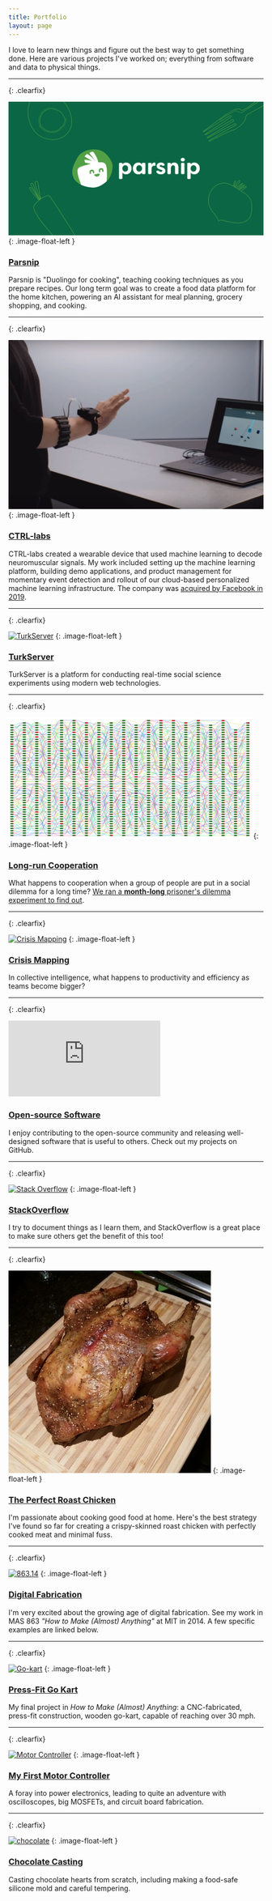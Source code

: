 ```yaml
---
title: Portfolio
layout: page
---
```


I love to learn new things and figure out the best way to get something done.
Here are various projects I've worked on; everything from software and data to
physical things.

****
{: .clearfix}

[![Parsnip][parsnip-img]][parsnip-link]
{: .image-float-left }

### [Parsnip][parsnip-link]

Parsnip is "Duolingo for cooking", teaching cooking techniques as you prepare
recipes. Our long term goal was to create a food data platform for the home
kitchen, powering an AI assistant for meal planning, grocery shopping, and
cooking.

[parsnip-img]: /assets/parsnip.jpg
[parsnip-link]: https://parsnip.ai

****
{: .clearfix}

[![CTRL-labs][ctrl-img]][ctrl-link]
{: .image-float-left }

### [CTRL-labs][ctrl-link]

CTRL-labs created a wearable device that used machine learning to decode
neuromuscular signals. My work included setting up the machine learning
platform, building demo applications, and product management for momentary event
detection and rollout of our cloud-based personalized machine learning
infrastructure. The company was [acquired by Facebook in 2019][ctrl-fb].

[ctrl-img]: /assets/ctrl-demo.jpg
[ctrl-link]: https://www.cnbc.com/2018/07/16/ctrl-labss-neural-tech-lets-humans-control-machines-with-their-brains.html
[ctrl-fb]: https://www.theverge.com/2019/9/23/20881032/facebook-ctrl-labs-acquisition-neural-interface-armband-ar-vr-deal

****
{: .clearfix}

[![TurkServer][ts-img]][ts-link]
{: .image-float-left }

### [TurkServer][ts-link]

TurkServer is a platform for conducting real-time social science experiments
using modern web technologies.

[ts-img]: //j.gifs.com/2R4A4v.gif
[ts-link]: https://github.com/TurkServer/turkserver-meteor

****
{: .clearfix}

[![Long-run Cooperation][pd-img]][pd-link]
{: .image-float-left }

### [Long-run Cooperation][pd-link]

What happens to cooperation when a group of people are put in a social
dilemma for a long time? [We ran a **month-long** prisoner's dilemma experiment
to find out][pd-link].

[pd-img]: /assets/pd.png
[pd-link]: https://www.nature.com/articles/ncomms13800

****
{: .clearfix}

[![Crisis Mapping][cm-img]][cm-link]
{: .image-float-left }

### [Crisis Mapping][cm-link]

In collective intelligence, what happens to productivity and efficiency as
teams become bigger?

[cm-img]: http://share.gifyoutube.com/mLnMWR.gif
[cm-link]: http://journals.plos.org/plosone/article?id=10.1371/journal.pone.0153048

****
{: .clearfix}

<iframe src="https://github-readme-stats.vercel.app/api?username=mizzao"
  class="image-float-left"
  style="border: 0; overflow: hidden;" frameBorder="0">
</iframe>

### [Open-source Software][oss-link]

I enjoy contributing to the open-source community and releasing
well-designed software that is useful to others. Check out my projects on
GitHub.

[oss-link]: https://github.com/mizzao

****
{: .clearfix}

[![Stack Overflow][so-img]][so-link]
{: .image-float-left }

### [StackOverflow][so-link]

I try to document things as I learn them, and StackOverflow is a great place
to make sure others get the benefit of this too!

[so-img]: http://stackoverflow.com/users/flair/586086.png?theme=clean
[so-link]: http://stackoverflow.com/users/586086/andrew-mao

****
{: .clearfix}

[![Roast Chicken][chicken-img]][chicken]
{: .image-float-left }

### [The Perfect Roast Chicken][chicken]

I'm passionate about cooking good food at home. Here's the best strategy I've
found so far for creating a crispy-skinned roast chicken with perfectly cooked
meat and minimal fuss.

[chicken-img]: /assets/chicken.jpg
[chicken]: https://medium.com/@mizzao/my-quest-for-the-perfect-roast-chicken-474418ea3051

****
{: .clearfix}

[![863.14][fab-img]][fab-link]
{: .image-float-left }

### [Digital Fabrication][fab-link]

I'm very excited about the growing age of digital fabrication.
See my work in MAS 863 *"How to Make (Almost) Anything"* at MIT in 2014. A
few specific examples are linked below.

[fab-img]: http://fab.cba.mit.edu/classes/863.14/people/andrew_mao/week2/final.jpg
[fab-link]: http://fab.cba.mit.edu/classes/863.14/people/andrew_mao/

****
{: .clearfix}

[![Go-kart][kart-img]][kart-link]
{: .image-float-left }

### [Press-Fit Go Kart][kart-link]

My final project in *How to Make (Almost) Anything*: a CNC-fabricated, press-fit
construction, wooden go-kart, capable of reaching over 30 mph.

[kart-img]: http://fab.cba.mit.edu/classes/863.14/people/andrew_mao/project/neil-kart.jpg
[kart-link]: http://fab.cba.mit.edu/classes/863.14/people/andrew_mao/project/

****
{: .clearfix}

[![Motor Controller][mc-img]][mc-link]
{: .image-float-left }

### [My First Motor Controller][mc-link]

A foray into power electronics, leading to quite an adventure with
oscilloscopes, big MOSFETs, and circuit board fabrication.

[mc-img]: http://fab.cba.mit.edu/classes/863.14/people/andrew_mao/week9/board.jpg
[mc-link]: http://fab.cba.mit.edu/classes/863.14/people/andrew_mao/week9/

****
{: .clearfix}

[![chocolate][choc-img]][choc-link]
{: .image-float-left }

### [Chocolate Casting][choc-link]

Casting chocolate hearts from scratch, including making a food-safe silicone
mold and careful tempering.

[choc-img]: http://fab.cba.mit.edu/classes/863.14/people/andrew_mao/week6/choc-reverse.jpg
[choc-link]: http://fab.cba.mit.edu/classes/863.14/people/andrew_mao/week6/

